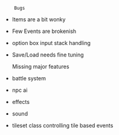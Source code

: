         Bugs
 - Items are a bit wonky
 - Few Events are brokenish      
 - option box input stack handling
 - Save/Load needs fine tuning

    Missing major features
 - battle system
 - npc ai
 - effects
 - sound
 - tileset class controlling tile based events
